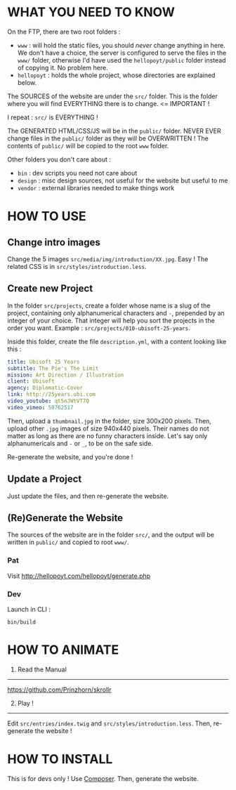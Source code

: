 
WHAT YOU NEED TO KNOW
=====================

On the FTP, there are two root folders :
- `www` : will hold the static files, you should *never* change anything in here.
          We don't have a choice, the server is configured to serve the files in the `www/` folder,
          otherwise I'd have used the `hellopoyt/public` folder instead of copying it. No problem here.
- `hellopoyt` : holds the whole project, whose directories are explained below.

The SOURCES of the website are under the `src/` folder.
This is the folder where you will find EVERYTHING there is to change.  <= IMPORTANT !

I repeat : `src/` is EVERYTHING !

The GENERATED HTML/CSS/JS will be in the `public/` folder.
NEVER EVER change files in the `public/` folder as they will be OVERWRITTEN !
The contents of `public/` will be copied to the root `www` folder.

Other folders you don't care about :
- `bin` : dev scripts you need not care about
- `design` : misc design sources, not useful for the website but useful to me
- `vendor` : external libraries needed to make things work



HOW TO USE
==========

Change intro images
-------------------

Change the 5 images `src/media/img/introduction/XX.jpg`. Easy !
The related CSS is in `src/styles/introduction.less`.

Create new Project
------------------

In the folder `src/projects`, create a folder whose name is a slug of the project, containing only alphanumerical characters and `-`, prepended by an integer of your choice.
That integer will help you sort the projects in the order you want.
Example : `src/projects/010-ubisoft-25-years`.

Inside this folder, create the file `description.yml`, with a content looking like this :

``` yaml
title: Ubisoft 25 Years
subtitle: The Pie's The Limit
mission: Art Direction / Illustration
client: Ubisoft
agency: Diplomatic-Cover
link: http://25years.ubi.com
video_youtube: qt5nJWtVT7Q
video_vimeo: 50762517
```

Then, upload a `thumbnail.jpg` in the folder, size 300x200 pixels.
Then, upload other `.jpg` images of size 940x440 pixels.
Their names do not matter as long as there are no funny characters inside.
Let's say only alphanumericals and `-` or `_`, to be on the safe side.

Re-generate the website, and you're done !


Update a Project
----------------

Just update the files, and then re-generate the website.


(Re)Generate the Website
------------------------

The sources of the website are in the folder `src/`, and the output will be written in `public/` and copied to root `www/`.

### Pat

Visit http://hellopoyt.com/hellopoyt/generate.php

### Dev

Launch in CLI :

```
bin/build
```

HOW TO ANIMATE
==============

1. Read the Manual
------------------

https://github.com/Prinzhorn/skrollr


2. Play !
---------

Edit `src/entries/index.twig` and `src/styles/introduction.less`.
Then, re-generate the website !



HOW TO INSTALL
==============

This is for devs only !
Use [Composer](http://getcomposer.org).
Then, generate the website.

